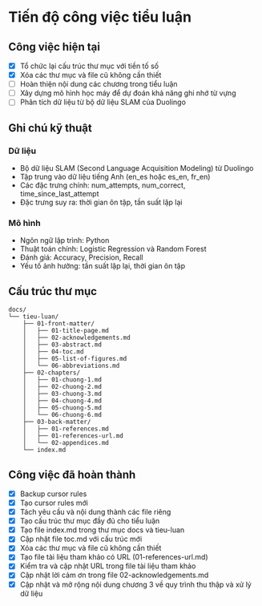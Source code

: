 # Tiến độ công việc tiểu luận

## Công việc hiện tại

-   [x] Tổ chức lại cấu trúc thư mục với tiền tố số
-   [x] Xóa các thư mục và file cũ không cần thiết
-   [ ] Hoàn thiện nội dung các chương trong tiểu luận
-   [ ] Xây dựng mô hình học máy để dự đoán khả năng ghi nhớ từ vựng
-   [ ] Phân tích dữ liệu từ bộ dữ liệu SLAM của Duolingo

## Ghi chú kỹ thuật

### Dữ liệu

-   Bộ dữ liệu SLAM (Second Language Acquisition Modeling) từ Duolingo
-   Tập trung vào dữ liệu tiếng Anh (en_es hoặc es_en, fr_en)
-   Các đặc trưng chính: num_attempts, num_correct, time_since_last_attempt
-   Đặc trưng suy ra: thời gian ôn tập, tần suất lặp lại

### Mô hình

-   Ngôn ngữ lập trình: Python
-   Thuật toán chính: Logistic Regression và Random Forest
-   Đánh giá: Accuracy, Precision, Recall
-   Yếu tố ảnh hưởng: tần suất lặp lại, thời gian ôn tập

## Cấu trúc thư mục

```
docs/
└── tieu-luan/
    ├── 01-front-matter/
    │   ├── 01-title-page.md
    │   ├── 02-acknowledgements.md
    │   ├── 03-abstract.md
    │   ├── 04-toc.md
    │   ├── 05-list-of-figures.md
    │   └── 06-abbreviations.md
    ├── 02-chapters/
    │   ├── 01-chuong-1.md
    │   ├── 02-chuong-2.md
    │   ├── 03-chuong-3.md
    │   ├── 04-chuong-4.md
    │   ├── 05-chuong-5.md
    │   └── 06-chuong-6.md
    ├── 03-back-matter/
    │   ├── 01-references.md
    │   ├── 01-references-url.md
    │   └── 02-appendices.md
    └── index.md
```

## Công việc đã hoàn thành

-   [x] Backup cursor rules
-   [x] Tạo cursor rules mới
-   [x] Tách yêu cầu và nội dung thành các file riêng
-   [x] Tạo cấu trúc thư mục đầy đủ cho tiểu luận
-   [x] Tạo file index.md trong thư mục docs và tieu-luan
-   [x] Cập nhật file toc.md với cấu trúc mới
-   [x] Xóa các thư mục và file cũ không cần thiết
-   [x] Tạo file tài liệu tham khảo có URL (01-references-url.md)
-   [x] Kiểm tra và cập nhật URL trong file tài liệu tham khảo
-   [x] Cập nhật lời cảm ơn trong file 02-acknowledgements.md
-   [x] Cập nhật và mở rộng nội dung chương 3 về quy trình thu thập và xử lý dữ liệu
